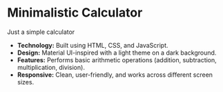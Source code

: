 # Minimalistic Calculator
Just a simple calculator

- **Technology:** Built using HTML, CSS, and JavaScript.
- **Design:** Material UI-inspired with a light theme on a dark background.
- **Features:** Performs basic arithmetic operations (addition, subtraction, multiplication, division).
- **Responsive:** Clean, user-friendly, and works across different screen sizes.
